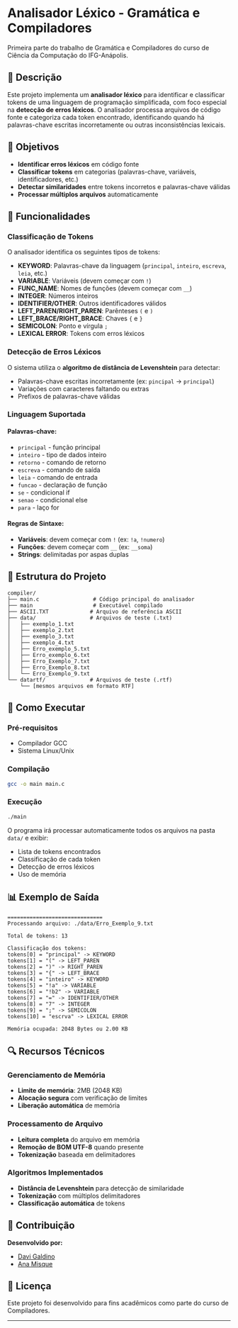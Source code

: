 # Analisador Léxico - Gramática e Compiladores

Primeira parte do trabalho de Gramática e Compiladores do curso de Ciência da Computação do IFG-Anápolis.

## 📝 Descrição

Este projeto implementa um **analisador léxico** para identificar e classificar tokens de uma linguagem de programação simplificada, com foco especial na **detecção de erros léxicos**. O analisador processa arquivos de código fonte e categoriza cada token encontrado, identificando quando há palavras-chave escritas incorretamente ou outras inconsistências lexicais.

## 🎯 Objetivos

- **Identificar erros léxicos** em código fonte
- **Classificar tokens** em categorias (palavras-chave, variáveis, identificadores, etc.)
- **Detectar similaridades** entre tokens incorretos e palavras-chave válidas
- **Processar múltiplos arquivos** automaticamente

## 🔧 Funcionalidades

### Classificação de Tokens
O analisador identifica os seguintes tipos de tokens:

- **KEYWORD**: Palavras-chave da linguagem (`principal`, `inteiro`, `escreva`, `leia`, etc.)
- **VARIABLE**: Variáveis (devem começar com `!`)
- **FUNC_NAME**: Nomes de funções (devem começar com `__`)
- **INTEGER**: Números inteiros
- **IDENTIFIER/OTHER**: Outros identificadores válidos
- **LEFT_PAREN/RIGHT_PAREN**: Parênteses `(` e `)`
- **LEFT_BRACE/RIGHT_BRACE**: Chaves `{` e `}`
- **SEMICOLON**: Ponto e vírgula `;`
- **LEXICAL ERROR**: Tokens com erros léxicos

### Detecção de Erros Léxicos
O sistema utiliza o **algoritmo de distância de Levenshtein** para detectar:

- Palavras-chave escritas incorretamente (ex: `pincipal` → `principal`)
- Variações com caracteres faltando ou extras
- Prefixos de palavras-chave válidas

### Linguagem Suportada

#### Palavras-chave:
- `principal` - função principal
- `inteiro` - tipo de dados inteiro
- `retorno` - comando de retorno
- `escreva` - comando de saída
- `leia` - comando de entrada
- `funcao` - declaração de função
- `se` - condicional if
- `senao` - condicional else
- `para` - laço for

#### Regras de Sintaxe:
- **Variáveis**: devem começar com `!` (ex: `!a`, `!numero`)
- **Funções**: devem começar com `__` (ex: `__soma`)
- **Strings**: delimitadas por aspas duplas

## 📁 Estrutura do Projeto

```
compiler/
├── main.c                 # Código principal do analisador
├── main                   # Executável compilado
├── ASCII.TXT             # Arquivo de referência ASCII
├── data/                 # Arquivos de teste (.txt)
│   ├── exemplo_1.txt
│   ├── exemplo_2.txt
│   ├── exemplo_3.txt
│   ├── exemplo_4.txt
│   ├── Erro_exemplo_5.txt
│   ├── Erro_exemplo_6.txt
│   ├── Erro_Exemplo_7.txt
│   ├── Erro_Exemplo_8.txt
│   └── Erro_Exemplo_9.txt
└── datartf/              # Arquivos de teste (.rtf)
    └── [mesmos arquivos em formato RTF]
```

## 🚀 Como Executar

### Pré-requisitos
- Compilador GCC
- Sistema Linux/Unix

### Compilação
```bash
gcc -o main main.c
```

### Execução
```bash
./main
```

O programa irá processar automaticamente todos os arquivos na pasta `data/` e exibir:
- Lista de tokens encontrados
- Classificação de cada token
- Detecção de erros léxicos
- Uso de memória

## 📊 Exemplo de Saída

```
==============================
Processando arquivo: ./data/Erro_Exemplo_9.txt

Total de tokens: 13

Classificação dos tokens:
tokens[0] = "principal" -> KEYWORD
tokens[1] = "(" -> LEFT_PAREN
tokens[2] = ")" -> RIGHT_PAREN
tokens[3] = "{" -> LEFT_BRACE
tokens[4] = "inteiro" -> KEYWORD
tokens[5] = "!a" -> VARIABLE
tokens[6] = "!b2" -> VARIABLE
tokens[7] = "=" -> IDENTIFIER/OTHER
tokens[8] = "7" -> INTEGER
tokens[9] = ";" -> SEMICOLON
tokens[10] = "escrva" -> LEXICAL ERROR

Memória ocupada: 2048 Bytes ou 2.00 KB
```

## 🔍 Recursos Técnicos

### Gerenciamento de Memória
- **Limite de memória**: 2MB (2048 KB)
- **Alocação segura** com verificação de limites
- **Liberação automática** de memória

### Processamento de Arquivo
- **Leitura completa** do arquivo em memória
- **Remoção de BOM UTF-8** quando presente
- **Tokenização** baseada em delimitadores

### Algoritmos Implementados
- **Distância de Levenshtein** para detecção de similaridade
- **Tokenização** com múltiplos delimitadores
- **Classificação automática** de tokens

## 👥 Contribuição

**Desenvolvido por:**
- [Davi Galdino](https://github.com/davi-ga)
- [Ana Misque](https://github.com/mxtqnt)

## 📄 Licença

Este projeto foi desenvolvido para fins acadêmicos como parte do curso de Compiladores.

---
